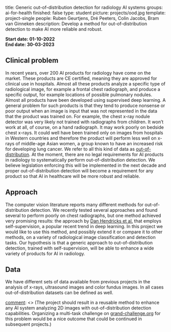 title: Generic out-of-distribution detection for radiology AI systems
groups: ai-for-health
finished: false
type: student
picture: projects/ood.jpg
template: project-single
people: Ruben Geurtjens, Dré Peeters, Colin Jacobs, Bram van Ginneken
description: Develop a method for out-of-distribution detection to make AI more reliable and robust.


**Start date: 01-10-2022** <br>
**End date: 30-03-2023**


## Clinical problem
In recent years, over 200 AI products for radiology have come on the market. These products are CE certified, meaning they are approved for clinical use in hospitals. Almost all these products analyze a specific type of radiological image, for example a frontal chest radiograph, and produce a specific output, for example locations of possible pulmonary nodules. Almost all products have been developed using supervised deep learning. A general problem for such products is that they tend to produce nonsense or poor output when an image is input that was not represented in the data that the product was trained on. For example, the chest x-ray nodule detector was very likely not trained with radiographs from children. It won’t work at all, of course, on a hand radiograph. It may work poorly on bedside chest x-rays. It could well have been trained only on images from hospitals in Western countries and therefore the product will perform less well on x-rays of middle-age Asian women, a group known to have an increased risk for developing lung cancer. We refer to all this kind of data as [out-of-distribution](https://medium.com/analytics-vidhya/out-of-distribution-detection-in-deep-neural-networks-450da9ed7044). At the moment, there are no legal requirements for AI products in radiology to systematically perform out-of-distribution detection. We believe legislation enforcing this will be implemented in the next decade and proper out-of-distribution detection will become a requirement for any product so that AI in healthcare will be more robust and reliable.

## Approach 
The computer vision literature reports many different methods for out-of- distribution detection. We recently tested several approaches and found several to perform poorly on chest radiographs, but one method achieved very promising results: the approach by [Dan Hendricks et al.](https://arxiv.org/abs/1906.12340) that employs self-supervision, a popular recent trend in deep learning. In this project we would like to use this method, and possibly extend it or compare it to other methods, on a variety of radiological image classification and detection tasks. Our hypothesis is that a generic approach to out-of-distribution detection, trained with self-supervision, will be able to enhance a wide variety of products for AI in radiology.

## Data 
We have different sets of data available from previous projects in the analysis of x-rays, ultrasound images and color fundus images. In all cases out-of-distribution datasets can be defined as well.

[comment]: <> (## Results)

[comment]: <> (The project should result in a reusable method to enhance any AI system analyzing 2D images with out-of-distribution detection capabilities. Organizing a multi-task challenge on [grand-challenge.org](https://grand-challenge.org) for this problem would be a nice outcome that could be continued in subsequent projects.)

